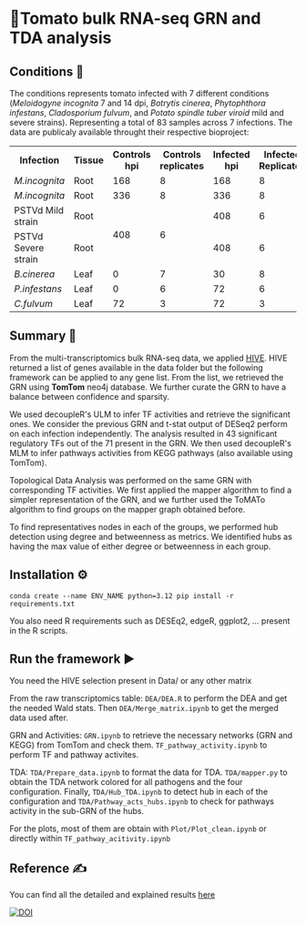# 🍅Tomato bulk RNA-seq GRN and TDA analysis

## Conditions :test_tube:
The conditions represents tomato infected with 7 different conditions (*Meloidogyne incognita* 7 and 14 dpi, *Botrytis cinerea*, *Phytophthora infestans*, *Cladosporium fulvum*, and *Potato spindle tuber viroid* mild and severe strains). Representing a total of 83 samples across 7 infections.
The data are publicaly available throught their respective bioproject:
<table>
    <tr>
        <th>Infection</th>
        <th>Tissue</th>
        <th>Controls hpi</th>
        <th>Controls replicates</th>
        <th>Infected hpi</th>
        <th>Infected Replicates</th>
        <th>BioProject</th>
        <th>Reference DOI</th>
    </tr>
    <tr>
        <td><i>M.incognita</i></td>
        <td>Root</td>
        <td>168</td>
        <td>8</td>
        <td>168</td>
        <td>8</td>
        <td>PRJNA734743</td>
        <td><a href="https://doi.org/10.3389/fpls.2022.817185">DOI</a></td>
    </tr>
    <tr>
        <td><i>M.incognita</i></td>
        <td>Root</td>
        <td>336</td>
        <td>8</td>
        <td>336</td>
        <td>8</td>
        <td>PRJNA734743</td>
        <td><a href="https://doi.org/10.3389/fpls.2022.817185">DOI</a></td>
    </tr>
    <tr>
        <td>PSTVd Mild strain</td>
        <td>Root</td>
        <td rowspan="2">408</td>
        <td rowspan="2">6</td>
        <td>408</td>
        <td>6</td>
        <td>PRJNA515609</td>
        <td><a href="https://doi.org/10.3390/v11110992">DOI</a></td>
    </tr>
    <tr>
        <td>PSTVd Severe strain</td>
        <td>Root</td>
        <td>408</td>
        <td>6</td>
        <td>PRJNA515609</td>
        <td><a href="https://doi.org/10.3390/v11110992">DOI</a></td>
    </tr>
    <tr>
        <td><i>B.cinerea</i></td>
        <td>Leaf</td>
        <td>0</td>
        <td>7</td>
        <td>30</td>
        <td>8</td>
        <td>PRJNA662936</td>
        <td><a href="https://doi.org/10.1093/plphys/kiab354">DOI</a></td>
    </tr>
    <tr>
        <td><i>P.infestans</i></td>
        <td>Leaf</td>
        <td>0</td>
        <td>6</td>
        <td>72</td>
        <td>6</td>
        <td>PRJNA505207</td>
        <td><a href="https://doi.org/10.1073/pnas.1814380116">DOI</a></td>
    </tr>
    <tr>
        <td><i>C.fulvum</i></td>
        <td>Leaf</td>
        <td>72</td>
        <td>3</td>
        <td>72</td>
        <td>3</td>
        <td>PRJNA781749</td>
        <td><a href="https://doi.org/10.3389/fgene.2023.1158631">DOI</a></td>
    </tr>
</table>

## Summary :compass:
From the multi-transcriptomics bulk RNA-seq data, we applied [HIVE](https://doi.org/10.1101/2024.03.04.583290). HIVE returned a list of genes available in the data folder but the following framework can be applied to any gene list.
From the list, we retrieved the GRN using **TomTom** neo4j database. We further curate the GRN to have a balance between confidence and sparsity.

We used decoupleR's ULM to infer TF activities and retrieve the significant ones. We consider the previous GRN and t-stat output of DESeq2 perform on each infection independently.
The analysis resulted in 43 significant regulatory TFs out of the 71 present in the GRN. We then used decoupleR's MLM to infer pathways activities from KEGG pathways (also available using TomTom).

Topological Data Analysis was performed on the same GRN with corresponding TF activities. We first applied the mapper algorithm to find a simpler representation of the GRN, and we further used the ToMATo algorithm to find groups on the mapper graph obtained before.

To find representatives nodes in each of the groups, we performed hub detection using degree and betweenness as metrics. We identified hubs as having the max value of either degree or betweenness in each group.

## Installation ⚙️
`conda create --name ENV_NAME python=3.12
pip install -r requirements.txt`

You also need R requirements such as DESEq2, edgeR, ggplot2, ... present in the R scripts.


## Run the framework :arrow_forward: 
You need the HIVE selection present in Data/ or any other matrix

From the raw transcriptomics table:
`DEA/DEA.R` to perform the DEA and get the needed Wald stats. Then `DEA/Merge_matrix.ipynb` to get the merged data used after.

GRN and Activities:
`GRN.ipynb` to retrieve the necessary networks (GRN and KEGG) from TomTom and check them.
`TF_pathway_activity.ipynb` to perform TF and pathway activites.

TDA: 
`TDA/Prepare_data.ipynb` to format the data for TDA.
`TDA/mapper.py` to obtain the TDA network colored for all pathogens and the four configuration.
Finally, `TDA/Hub_TDA.ipynb` to detect hub in each of the configuration and `TDA/Pathway_acts_hubs.ipynb` to check for pathways activity in the sub-GRN of the hubs. 

For the plots, most of them are obtain with `Plot/Plot_clean.ipynb` or directly within `TF_pathway_acitivity.ipynb`

## Reference :writing_hand: 
You can find all the detailed and explained results [here](https://doi.org/10.1101/2025.04.09.647963)

[![DOI](https://zenodo.org/badge/DOI/10.5281/zenodo.15624949.svg)](https://doi.org/10.5281/zenodo.15624949)


